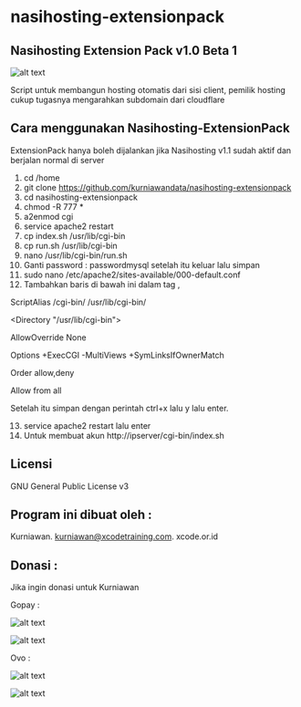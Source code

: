 # nasihosting-extensionpack


Nasihosting Extension Pack v1.0 Beta 1
--------------------
![alt text](http://xcode.or.id/04_small-logo.png)

Script untuk membangun hosting otomatis dari sisi client, pemilik hosting cukup tugasnya mengarahkan subdomain dari cloudflare

Cara menggunakan Nasihosting-ExtensionPack
------------------------------------------
ExtensionPack hanya boleh dijalankan jika Nasihosting v1.1 sudah aktif dan berjalan normal di server
1. cd /home
2. git clone https://github.com/kurniawandata/nasihosting-extensionpack
3. cd nasihosting-extensionpack
4. chmod -R 777 *
5. a2enmod cgi 
6. service apache2 restart
7. cp index.sh /usr/lib/cgi-bin
8. cp run.sh /usr/lib/cgi-bin
9. nano /usr/lib/cgi-bin/run.sh
10. Ganti password : passwordmysql setelah itu keluar lalu simpan
11. sudo nano /etc/apache2/sites-available/000-default.conf
12. Tambahkan baris di bawah ini dalam tag <VirtualHost></VirtualHost>, 

ScriptAlias /cgi-bin/ /usr/lib/cgi-bin/

<Directory "/usr/lib/cgi-bin"> 

AllowOverride None

Options +ExecCGI -MultiViews +SymLinksIfOwnerMatch 

Order allow,deny 

Allow from all

</Directory>

Setelah itu simpan dengan perintah ctrl+x lalu y lalu enter.

13. service apache2 restart lalu enter
14. Untuk membuat akun http://ipserver/cgi-bin/index.sh

Licensi
-------
GNU General Public License v3

Program ini dibuat oleh :
--------------------------------------------
Kurniawan. kurniawan@xcodetraining.com.
xcode.or.id


Donasi :
--------
Jika ingin donasi untuk Kurniawan

Gopay :

![alt text](http://xcodeserver.my.id/gofood.png)

![alt text](http://xcodeserver.my.id/gopay.png)

Ovo :

![alt text](http://xcodeserver.my.id/ovo3.png)

![alt text](http://xcodeserver.my.id/ovo2.png)
